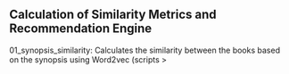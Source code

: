 Calculation of Similarity Metrics and Recommendation Engine
-------------------------------------------------

01_synopsis_similarity: Calculates the similarity between the books based on the synopsis using Word2vec (scripts > 
